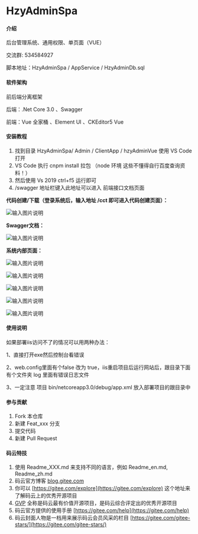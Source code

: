 # HzyAdminSpa

#### 介绍

 后台管理系统、通用权限、单页面（VUE）

 交流群: 534584927

 脚本地址：HzyAdminSpa / AppService / HzyAdminDb.sql

#### 软件架构

前后端分离框架

后端：.Net Core 3.0 、Swagger

前端：Vue 全家桶 、Element UI 、CKEditor5 Vue

#### 安装教程

1. 找到目录 HzyAdminSpa/ Admin / ClientApp / hzyAdminVue 使用 VS Code 打开
2. VS Code 执行 cnpm install 拉包 （node 环境 这些不懂得自行百度查询资料！）
3. 然后使用 Vs 2019 ctrl+f5 运行即可
4. /swagger 地址栏键入此地址可以进入 前端接口文档页面



 **代码创建/下载（登录系统后，输入地址 /cct 即可进入代码创建页面）：** 

![输入图片说明](https://images.gitee.com/uploads/images/2019/1025/203019_8502826d_1242080.png "屏幕截图.png")

 **Swagger文档：** 

![输入图片说明](https://images.gitee.com/uploads/images/2019/1025/192706_27cde59b_1242080.png "屏幕截图.png")

 **系统内部页面：** 

![输入图片说明](https://images.gitee.com/uploads/images/2019/1005/133918_a31389bb_1242080.jpeg "1570253835777777777777.jpg")


![输入图片说明](https://images.gitee.com/uploads/images/2019/1005/133511_39d1a2a7_1242080.png "屏幕截图.png")


![输入图片说明](https://images.gitee.com/uploads/images/2019/1016/131437_10c6ad58_1242080.png "屏幕截图.png")


![输入图片说明](https://images.gitee.com/uploads/images/2019/1016/131549_5e8036fa_1242080.png "屏幕截图.png")


![输入图片说明](https://images.gitee.com/uploads/images/2019/1016/131632_3ca5cd38_1242080.png "屏幕截图.png")

#### 使用说明

如果部署iis访问不了的情况可以用两种办法：

1、直接打开exe然后控制台看错误

2、web.config里面有个false 改为 true，iis重启项目后运行网站后，跟目录下面 有个文件夹 log 里面有错误日志文件

3、一定注意 项目 bin/netcoreapp3.0/debug/app.xml 放入部署项目的跟目录中 

#### 参与贡献

1. Fork 本仓库
2. 新建 Feat_xxx 分支
3. 提交代码
4. 新建 Pull Request

#### 码云特技

1. 使用 Readme\_XXX.md 来支持不同的语言，例如 Readme\_en.md, Readme\_zh.md
2. 码云官方博客 [blog.gitee.com](https://blog.gitee.com)
3. 你可以 [https://gitee.com/explore](https://gitee.com/explore) 这个地址来了解码云上的优秀开源项目
4. [GVP](https://gitee.com/gvp) 全称是码云最有价值开源项目，是码云综合评定出的优秀开源项目
5. 码云官方提供的使用手册 [https://gitee.com/help](https://gitee.com/help)
6. 码云封面人物是一档用来展示码云会员风采的栏目 [https://gitee.com/gitee-stars/](https://gitee.com/gitee-stars/)